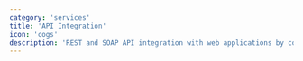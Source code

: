 ```yaml
---
category: 'services'
title: 'API Integration'
icon: 'cogs'
description: 'REST and SOAP API integration with web applications by connecting them to the server using axios, graphql.'
---
```

